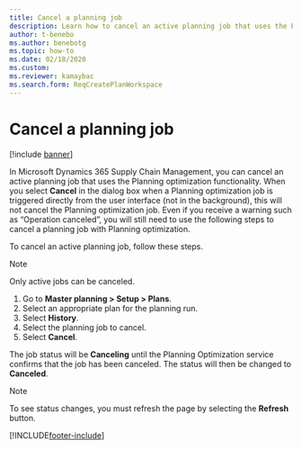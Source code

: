 ```yaml
---
title: Cancel a planning job
description: Learn how to cancel an active planning job that uses the Planning optimization functionality with a step-by-step process.
author: t-benebo
ms.author: benebotg
ms.topic: how-to
ms.date: 02/18/2020
ms.custom: 
ms.reviewer: kamaybac 
ms.search.form: ReqCreatePlanWorkspace
---
```


# Cancel a planning job

[!include [banner](../../includes/banner.md)]

In Microsoft Dynamics 365 Supply Chain Management, you can cancel an active planning job that uses the Planning optimization functionality. When you select **Cancel** in the dialog box when a Planning optimization job is triggered directly from the user interface (not in the background), this will not cancel the Planning optimization job. Even if you receive a warning such as “Operation canceled”, you will still need to use the following steps to cancel a planning job with Planning optimization.

To cancel an active planning job, follow these steps.

> [!NOTE]
> Only active jobs can be canceled.

1. Go to **Master planning \> Setup \> Plans**.
2. Select an appropriate plan for the planning run.
3. Select **History**.
4. Select the planning job to cancel.
5. Select **Cancel**.

The job status will be **Canceling** until the Planning Optimization service confirms that the job has been canceled. The status will then be changed to **Canceled**.

> [!NOTE]
> To see status changes, you must refresh the page by selecting the **Refresh** button.


[!INCLUDE[footer-include](../../../includes/footer-banner.md)]
